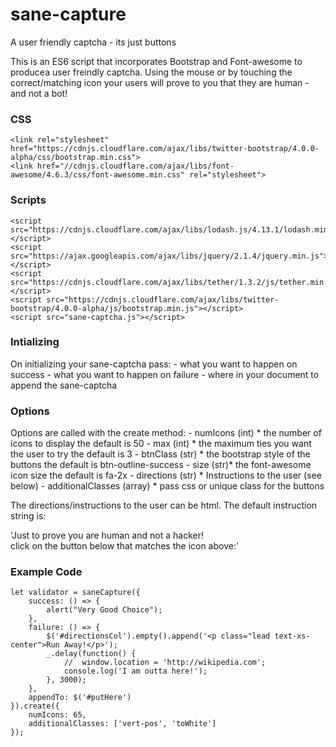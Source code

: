 # sane-capture
A user friendly captcha - its just buttons

This is an ES6 script that incorporates Bootstrap and Font-awesome to producea user freindly captcha.
Using the mouse or by touching the correct/matching icon your users will prove to you that they are human - and not a bot!

<h3>CSS</h3>

```
<link rel="stylesheet" href="https://cdnjs.cloudflare.com/ajax/libs/twitter-bootstrap/4.0.0-alpha/css/bootstrap.min.css">
<link href="//cdnjs.cloudflare.com/ajax/libs/font-awesome/4.6.3/css/font-awesome.min.css" rel="stylesheet">
```

<h3>Scripts</h3>

```
<script src="https://cdnjs.cloudflare.com/ajax/libs/lodash.js/4.13.1/lodash.min.js"></script>
<script src="https://ajax.googleapis.com/ajax/libs/jquery/2.1.4/jquery.min.js"></script>
<script src="https://cdnjs.cloudflare.com/ajax/libs/tether/1.3.2/js/tether.min.js"></script>
<script src="https://cdnjs.cloudflare.com/ajax/libs/twitter-bootstrap/4.0.0-alpha/js/bootstrap.min.js"></script>
<script src="sane-captcha.js"></script>
```

<h3>Intializing</h3>
On initializing your sane-captcha pass:
 - what you want to happen on success
 - what you want to happen on failure 
 - where in your document to append the sane-captcha

<h3>Options</h3>
Options are called with the create method:
- numIcons  (int) * the number of icons to display the default is 50
- max (int) * the maximum ties you want the user to try the default is 3 
- btnClass (str) * the bootstrap style of the buttons the default is btn-outline-success
- size (str)* the font-awesome icon size the default is fa-2x
- directions (str) * Instructions to the user (see below)
- additionalClasses (array) * pass css or unique class for the buttons

The directions/instructions to the user can be html.
The default instruction string is:

'Just to prove you are human and not a hacker!<br>click on the button below that matches the icon above:'

<h3>Example Code</h3>

```
let validator = saneCapture({
    success: () => {
        alert("Very Good Choice");
    },
    failure: () => {
        $('#directionsCol').empty().append('<p class="lead text-xs-center">Run Away!</p>');
        _.delay(function() {
            //  window.location = 'http://wikipedia.com';
            console.log('I am outta here!');
        }, 3000);
    },
    appendTo: $('#putHere')
}).create({
    numIcons: 65,
    additionalClasses: ['vert-pos', 'toWhite']
});
```



```

```

